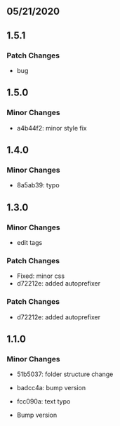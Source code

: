 ## 05/21/2020

## 1.5.1

### Patch Changes

- bug

## 1.5.0

### Minor Changes

- a4b44f2: minor style fix

## 1.4.0

### Minor Changes

- 8a5ab39: typo

## 1.3.0

### Minor Changes

- edit tags

### Patch Changes

- Fixed: minor css
- d72212e: added autoprefixer

### Patch Changes

- d72212e: added autoprefixer

## 1.1.0

### Minor Changes

- 51b5037: folder structure change
- badcc4a: bump version
- fcc090a: text typo

- Bump version
